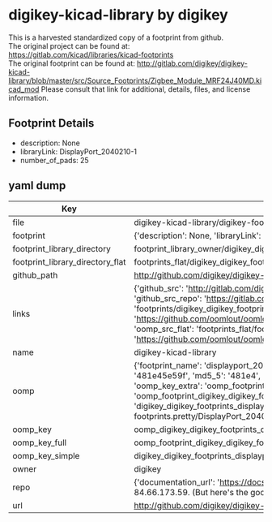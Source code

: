 # digikey-kicad-library by digikey  
This is a harvested standardized copy of a footprint from github.  
The original project can be found at:  
https://gitlab.com/kicad/libraries/kicad-footprints  
The original footprint can be found at:
http://gitlab.com/digikey/digikey-kicad-library/blob/master/src/Source_Footprints/Zigbee_Module_MRF24J40MD.kicad_mod
Please consult that link for additional, details, files, and license information.  
## Footprint Details
* description: None  
* libraryLink: DisplayPort_2040210-1  
* number_of_pads: 25  
## yaml dump  
| Key | Value |  
| --- | --- |  
| file | digikey-kicad-library/digikey-footprints.pretty/DisplayPort_2040210-1.kicad_mod |  
| footprint | {'description': None, 'libraryLink': 'DisplayPort_2040210-1', 'number_of_pads': 25} |  
| footprint_library_directory | footprint_library_owner/digikey_digikey-kicad-library |  
| footprint_library_directory_flat | footprints_flat/digikey_digikey_footprints_displayport_2040210_1/working |  
| github_path | http://github.com/digikey/digikey-kicad-library/blob/master/digikey-footprints.pretty/DisplayPort_2040210-1.kicad_mod |  
| links | {'github_src': 'http://gitlab.com/digikey/digikey-kicad-library/blob/master/src/Source_Footprints/Zigbee_Module_MRF24J40MD.kicad_mod', 'github_src_repo': 'https://gitlab.com/kicad/libraries/kicad-footprints', 'oomp_bot': 'footprints/digikey_digikey_footprints_displayport_2040210_1/working', 'oomp_bot_github': 'https://github.com/oomlout/oomlout_oomp_footprint_bot/tree/main/footprints/digikey_digikey_footprints_displayport_2040210_1/working', 'oomp_src_flat': 'footprints_flat/footprints_flat/digikey_digikey_footprints_displayport_2040210_1/working', 'oomp_src_flat_github': 'https://github.com/oomlout/oomlout_oomp_footprint_src/tree/main/footprints_flat/digikey_digikey_footprints_displayport_2040210_1/working'} |  
| name | digikey-kicad-library |  
| oomp | {'footprint_name': 'displayport_2040210_1', 'library_name': 'digikey_footprints', 'md5': '481e45e59f7252bffc410deee9c0c80e', 'md5_10': '481e45e59f', 'md5_5': '481e4', 'md5_6': '481e45', 'oomp_key': 'oomp_digikey_digikey_footprints_displayport_2040210_1', 'oomp_key_extra': 'oomp_footprint_digikey_digikey_footprints_displayport_2040210_1', 'oomp_key_full': 'oomp_footprint_digikey_digikey_footprints_displayport_2040210_1_481e45', 'oomp_key_simple': 'digikey_digikey_footprints_displayport_2040210_1', 'original_filename': 'digikey-kicad-library/digikey-footprints.pretty/DisplayPort_2040210-1.kicad_mod', 'owner_name': 'digikey'} |  
| oomp_key | oomp_digikey_digikey_footprints_displayport_2040210_1 |  
| oomp_key_full | oomp_footprint_digikey_digikey_footprints_displayport_2040210_1 |  
| oomp_key_simple | digikey_digikey_footprints_displayport_2040210_1 |  
| owner | digikey |  
| repo | {'documentation_url': 'https://docs.github.com/rest/overview/resources-in-the-rest-api#rate-limiting', 'message': "API rate limit exceeded for 84.66.173.59. (But here's the good news: Authenticated requests get a higher rate limit. Check out the documentation for more details.)"} |  
| url | http://github.com/digikey/digikey-kicad-library |  

